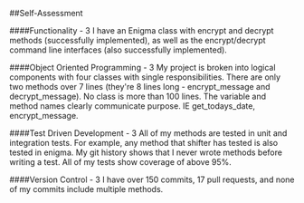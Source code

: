##Self-Assessment

####Functionality - 3
  I have an Enigma class with encrypt and decrypt methods (successfully implemented), as well as the encrypt/decrypt command line interfaces (also successfully implemented).

####Object Oriented Programming - 3
  My project is broken into logical components with four classes with single responsibilities.
  There are only two methods over 7 lines (they're 8 lines long - encrypt_message and decrypt_message).
  No class is more than 100 lines.
  The variable and method names clearly communicate purpose. IE get_todays_date, encrypt_message.

####Test Driven Development - 3
  All of my methods are tested in unit and integration tests. For example, any method that shifter has tested is also tested in enigma.
  My git history shows that I never wrote methods before writing a test.
  All of my tests show coverage of above 95%.

####Version Control - 3
  I have over 150 commits, 17 pull requests, and none of my commits include multiple methods.

